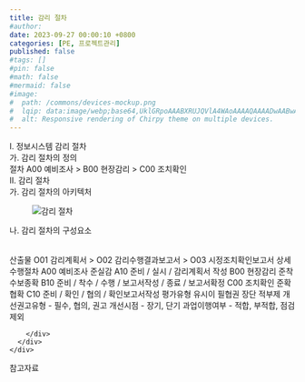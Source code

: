 ```yaml
---
title: 감리 절차
#author: 
date: 2023-09-27 00:00:10 +0800
categories: [PE, 프로젝트관리]
published: false
#tags: []
#pin: false
#math: false
#mermaid: false
#image:
#  path: /commons/devices-mockup.png
#  lqip: data:image/webp;base64,UklGRpoAAABXRUJQVlA4WAoAAAAQAAAADwAABwAAQUxQSDIAAAARL0AmbZurmr57yyIiqE8oiG0bejIYEQTgqiDA9vqnsUSI6H+oAERp2HZ65qP/VIAWAFZQOCBCAAAA8AEAnQEqEAAIAAVAfCWkAALp8sF8rgRgAP7o9FDvMCkMde9PK7euH5M1m6VWoDXf2FkP3BqV0ZYbO6NA/VFIAAAA
#  alt: Responsive rendering of Chirpy theme on multiple devices.
---
```


<div class="post-wrap">
  <div class="para">
    <div class="para-title">
      I. 정보시스템 감리 절차
    </div>
    <div class="para-cntnt">
      <div class="para">
        <div class="para-title">
          가. 감리 절차의 정의
        </div>
        <div class="para-cntnt">
            절차     A00 예비조사       &gt; B00 현장감리                   &gt; C00 조치확인
        </div>
      </div>
    </div>
  </div>
  
  <div class="para">
    <div class="para-title">
      II. 감리 절차
    </div>
    <div class="para-cntnt">
      <div class="para">
        <div class="para-title">
          가. 감리 절차의 아키텍처
        </div>
        <div class="para-cntnt">
          <figure class="post-figure">
            <img src="/assets/img/posts/감리-절차.png" alt="감리 절차">
<!--            <figcaption>Source: Unveiling the Metaverse: Exploring Emerging Trends, Multifaceted Perspectives, and Future Challenges</figcaption>-->
          </figure>
        </div>
      </div>
      <div class="para">
        <div class="para-title">
          나. 감리 절차의 구성요소
        </div>
        <div class="para-cntnt">
          <table class="post-table">
          </table>
            산출물  O01 감리계획서   &gt; O02 감리수행결과보고서  &gt; O03 시정조치확인보고서
상세수행절차
  A00 예비조사 준실감
    A10 준비 / 실시 / 감리계획서 작성
  B00 현장감리 준착수보종확
    B10 준비 / 착수 / 수행 / 보고서작성 / 종료 / 보고서확정 
  C00 조치확인 준확협확
    C10 준비 / 확인 / 협의 / 확인보고서작성
평가유형 유시이 필협권 장단 적부제
  개선권고유형 - 필수, 협의, 권고
  개선시점 - 장기, 단기
  과업이행여부 - 적합, 부적합, 점검 제외

        </div>
      </div>
    </div>
  </div>

  <div class="refr-wrap">
    <div class="refr-title">
        참고자료
    </div>
    <ol class="refr-list">
    <!--    <li>(나현식, 최대선) <a target="_blank" href="https://scienceon.kisti.re.kr/commons/util/originalView.do?cn=JAKO202225948430499&oCn=JAKO202225948430499&dbt=JAKO&journal=NJOU00291864">메타버스 보안 위협 요소 및 대응 방안 검토</a></li>-->
    <!--    <li>(M. Uddin, S. Manickam, H. Ullah, M. Obaidat and A. Dandoush) <a target="_blank" href="https://ieeexplore.ieee.org/abstract/document/10138386">Unveiling the Metaverse: Exploring Emerging Trends, Multifaceted Perspectives, and Future Challenges</a></li>-->
    </ol>
  </div>
</div>
